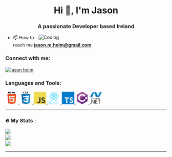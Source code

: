 <h1 align="center">Hi 👋, I'm Jason</h1>
<h3 align="center">A passionate Developer based Ireland </h3>

<img align="right" alt="Coding" width="400" src="https://media4.giphy.com/media/qgQUggAC3Pfv687qPC/giphy.gif">



- 📫 How to reach me **jason.m.holm@gmail.com**

<h3 align="left">Connect with me:</h3>
<p align="left">
<a href="https://www.linkedin.com/in/jason-holm/" target="blank"><img align="center" src="https://raw.githubusercontent.com/rahuldkjain/github-profile-readme-generator/master/src/images/icons/Social/linked-in-alt.svg" alt="jason holm" height="30" width="40" /></a>
</p>

<h3 align="left">Languages and Tools:</h3>
<p align="left"><a href="https://www.w3.org/html/" target="_blank" rel="noreferrer"> <img src="https://raw.githubusercontent.com/devicons/devicon/master/icons/html5/html5-original-wordmark.svg" alt="html5" width="40" height="40"/> <a href="https://www.w3schools.com/css/" target="_blank" rel="noreferrer"> <img src="https://raw.githubusercontent.com/devicons/devicon/master/icons/css3/css3-original-wordmark.svg" alt="css3" width="40" height="40"/> </a> <a href="https://developer.mozilla.org/en-US/docs/Web/JavaScript" target="_blank" rel="noreferrer"> <img src="https://raw.githubusercontent.com/devicons/devicon/master/icons/javascript/javascript-original.svg" alt="javascript" width="40" height="40"/> </a> <a href="https://reactjs.org/" target="_blank" rel="noreferrer"> <img src="https://raw.githubusercontent.com/devicons/devicon/master/icons/react/react-original-wordmark.svg" alt="react" width="40" height="40"/> </a> <a href="https://www.typescriptlang.org/" target="_blank" rel="noreferrer"> <img src="https://raw.githubusercontent.com/devicons/devicon/master/icons/typescript/typescript-original.svg" alt="typescript" width="40" height="40"/> </a><a href="https://www.w3schools.com/cs/" target="_blank" rel="noreferrer"> <img src="https://raw.githubusercontent.com/devicons/devicon/master/icons/csharp/csharp-original.svg" alt="csharp" width="40" height="40"/> </a>   <a href="https://dotnet.microsoft.com/" target="_blank" rel="noreferrer"> <img src="https://raw.githubusercontent.com/devicons/devicon/master/icons/dot-net/dot-net-original-wordmark.svg" alt="dotnet" width="40" height="40"/> </a>  </a>    </p>

---

### :fire: My Stats :

![](https://github-readme-stats.vercel.app/api?username=jasonholm81&theme=nightowl&hide_border=true&include_all_commits=false&count_private=false)<br/>
![](https://github-readme-streak-stats.herokuapp.com/?user=jasonholm81&theme=nightowl&hide_border=true)<br/>
![](https://github-readme-stats.vercel.app/api/top-langs/?username=jasonholm81&theme=nightowl&hide_border=true&include_all_commits=false&count_private=false&layout=compact)

---

<img src="https://komarev.com/ghpvc/?username=jasonholm81&style=flat-square&color=blue" alt=""/>

